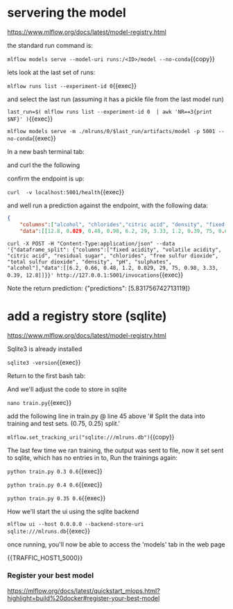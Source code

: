 
# servering the model

https://www.mlflow.org/docs/latest/model-registry.html

the standard run command is:

`mlflow models serve --model-uri runs:/<ID>/model --no-conda`{{copy}}

lets look at the last set of runs:


`mlflow runs list --experiment-id 0`{{exec}}

and select the last run (assuming it has a pickle file from the last model run)

`last_run=$( mlflow runs list --experiment-id 0  | awk 'NR==3{print $NF}' )`{{exec}}

`mlflow models serve -m ./mlruns/0/$last_run/artifacts/model -p 5001 --no-conda`{{exec}}

In a new bash terminal tab:

and curl the the following

confirm the endpoint is up:

`curl  -v localhost:5001/health`{{exec}}

and well run a prediction against the endpoint, with the following data:

```json
{
    "columns":["alcohol", "chlorides","citric acid", "density", "fixed acidity", "free sulfur dioxide", "pH", "residual sugar", "sulphates", "total sulfur dioxide", "volatile acidity"],
    "data":[[12.8, 0.029, 0.48, 0.98, 6.2, 29, 3.33, 1.2, 0.39, 75, 0.66]]
```


`curl -X POST -H "Content-Type:application/json" --data '{"dataframe_split": {"columns":["fixed acidity", "volatile acidity", "citric acid", "residual sugar", "chlorides", "free sulfur dioxide", "total sulfur dioxide", "density", "pH", "sulphates", "alcohol"],"data":[[6.2, 0.66, 0.48, 1.2, 0.029, 29, 75, 0.98, 3.33, 0.39, 12.8]]}}' http://127.0.0.1:5001/invocations`{{exec}}


Note the return prediction: {"predictions": [5.831756742713119]}

# add a  registry store (sqlite)

https://www.mlflow.org/docs/latest/model-registry.html

Sqlite3 is already installed

`sqlite3 -version`{{exec}}

Return to the first bash tab:

And we'll adjust the code to store in sqlite

`nano train.py`{{exec}}

add the following line in train.py @ line 45 above '# Split the data into training and test sets. (0.75, 0.25) split.'

`mlflow.set_tracking_uri("sqlite:///mlruns.db")`{{copy}}

The last few time we ran training, the output was sent to file, now it set sent to sqlite, which has no entries in to, Run the trainings again:



`python train.py 0.3 0.6`{{exec}}

`python train.py 0.4 0.6`{{exec}}

`python train.py 0.35 0.6`{{exec}}


How we'll start the ui using the sqlite backend

`mlflow ui --host 0.0.0.0 --backend-store-uri sqlite:///mlruns.db`{{exec}}

once running, you'll now be able to access the 'models' tab in the web page

{{TRAFFIC_HOST1_5000}}

### Register your best model

https://mlflow.org/docs/latest/quickstart_mlops.html?highlight=build%20docker#register-your-best-model


